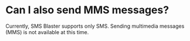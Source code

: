 # Can I also send MMS messages?

Currently, SMS Blaster supports only SMS. Sending multimedia messages (MMS) is not available at this time.

